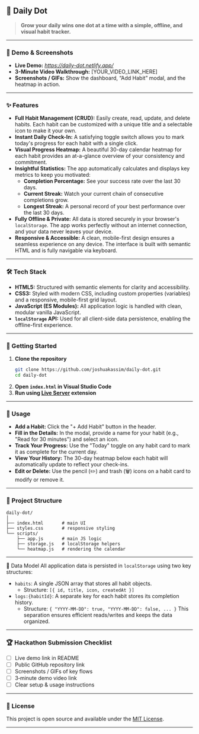 ## 📅 Daily Dot

> **Grow your daily wins one dot at a time with a simple, offline, and visual habit tracker.**

---

### 📸 Demo & Screenshots
- **Live Demo:** *https://daily-dot.netlify.app/*
- **3-Minute Video Walkthrough:** [YOUR_VIDEO_LINK_HERE]
- **Screenshots / GIFs:** Show the dashboard, “Add Habit” modal, and the heatmap in action.

---

### ✨ Features
- **Full Habit Management (CRUD):** Easily create, read, update, and delete habits. Each habit can be customized with a unique title and a selectable icon to make it your own.
- **Instant Daily Check-In:** A satisfying toggle switch allows you to mark today's progress for each habit with a single click.
- **Visual Progress Heatmap:** A beautiful 30-day calendar heatmap for each habit provides an at-a-glance overview of your consistency and commitment.
- **Insightful Statistics:** The app automatically calculates and displays key metrics to keep you motivated:
   - **Completion Percentage:** See your success rate over the last 30 days.
   - **Current Streak:** Watch your current chain of consecutive completions grow.
   - **Longest Streak:** A personal record of your best performance over the last 30 days.
- **Fully Offline & Private:** All data is stored securely in your browser's `localStorage`. The app works perfectly without an internet connection, and your data never leaves your device.
- **Responsive & Accessible:** A clean, mobile-first design ensures a seamless experience on any device. The interface is built with semantic HTML and is fully navigable via keyboard.

---

### 🛠 Tech Stack
- **HTML5:** Structured with semantic elements for clarity and accessibility.
- **CSS3:** Styled with modern CSS, including custom properties (variables) and a responsive, mobile-first grid layout.
- **JavaScript (ES Modules):** All application logic is handled with clean, modular vanilla JavaScript.
- **`localStorage` API:** Used for all client-side data persistence, enabling the offline-first experience.

---

### 🚀 Getting Started
1. **Clone the repository**  
   ```bash
   git clone https://github.com/joshuakassim/daily-dot.git
   cd daily-dot
   ```
2. **Open `index.html` in Visual Studio Code**
3. **Run using [Live Server](https://marketplace.visualstudio.com/items?itemName=ritwickdey.LiveServer) extension**  

---

### 📖 Usage
- **Add a Habit:** Click the "+ Add Habit" button in the header.
- **Fill in the Details:** In the modal, provide a name for your habit (e.g., "Read for 30 minutes") and select an icon.
- **Track Your Progress:** Use the "Today" toggle on any habit card to mark it as complete for the current day.
- **View Your History:** The 30-day heatmap below each habit will automatically update to reflect your check-ins.
- **Edit or Delete:** Use the pencil (✏️) and trash (🗑️) icons on a habit card to modify or remove it.

---

### 📂 Project Structure
```
daily-dot/
│
├── index.html       # main UI
├── styles.css       # responsive styling
└── scripts/
    ├── app.js       # main JS logic
    ├── storage.js   # localStorage helpers
    └── heatmap.js   # rendering the calendar
```

---

💾 Data Model
All application data is persisted in `localStorage` using two key structures:

- `habits`: A single JSON array that stores all habit objects.
   - Structure: `[{ id, title, icon, createdAt }]`
- `logs:{habitId}`: A separate key for each habit stores its completion history.
   - Structure: `{ "YYYY-MM-DD": true, "YYYY-MM-DD": false, ... }`
This separation ensures efficient reads/writes and keeps the data organized.

---

### 🏆 Hackathon Submission Checklist
- [ ] Live demo link in README  
- [ ] Public GitHub repository link  
- [ ] Screenshots / GIFs of key flows  
- [ ] 3‑minute demo video link  
- [ ] Clear setup & usage instructions  

---

### 📜 License
This project is open source and available under the [MIT License](LICENSE).

---
